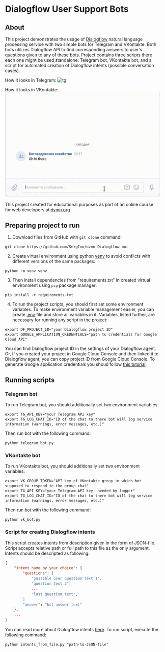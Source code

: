 # Dialogflow User Support Bots

## About

This project demonstrates the usage of [Dialogflow](https://Dialogflow.cloud.google.com/) natural language processing service with two simple bots for Telegram and VKontakte. Both bots utilizes Dialogflow API to find corresponding answers to user's questions given to any of these bots. Project contains three scripts there each one might be used standalone: Telegram bot, VKontakte bot, and a script for automated creation of Dialogflow intents (possible conversation cases).

How it looks in Telegram:
![tg](./gif/tg_sample.gif)

How it looks in VKontakte:
![vk](./gif/vk_sample.gif)

This project created for educational purposes as part of an online course for web developers at [dvmn.org](https://dvmn.org/)

## Preparing project to run

1. Download files from GitHub with `git clone` command:
```
git clone https://github.com/SergIvo/dvmn-Dialogflow-bot
```
2. Create virtual environment using python [venv](https://docs.python.org/3/library/venv.html) to avoid conflicts with different versions of the same packages:
```
python -m venv venv
```
3. Then install dependencies from "requirements.txt" in created virtual environment using `pip` package manager:
```
pip install -r requirements.txt
```
4. To run the project scripts, you should first set some environment variables. To make environment variable management easier, you can create [.env](https://pypi.org/project/python-dotenv/#getting-started) file and store all variables in it. Variables, listed further, are necessary for running any script in the project:
```
export DF_PROJECT_ID="your Dialogflow project ID"
export GOOGLE_APPLICATION_CREDENTIALS="path to credentials for Google Cloud API"
```
You can find Dialogflow project ID in the settings of your Dialogflow agent. Or, if you created your project in Google Cloud Console and then linked it to Dialogflow agent, you can copy project ID from Google Cloud Console.
To generate Google application credentials you shoud follow [this tutorial](https://cloud.google.com/dialogflow/es/docs/quick/setup#client-library-user-account-authentication).

## Running scripts

### Telegram bot
To run Telegram bot, you should additionally set two environment variables:
```
export TG_API_KEY="your Telegram API key"
export TG_LOG_CHAT_ID="ID of the chat to there bot will log service information (warnings, error messages, etc.)"
```
Then run bot with the following command:
```
python telegram_bot.py
```

### VKontakte bot
To run VKontakte bot, you should additionally set two environment variables:
```
export VK_GROUP_TOKEN="API key of VKontakte group in which bot supposed to respond in the group chat"
export TG_API_KEY="your Telegram API key, needed by logger"
export TG_LOG_CHAT_ID="ID of the chat to there bot will log service information (warnings, error messages, etc.)"
```
Then run bot with the following command:
```
python vk_bot.py
```

### Script for creating Dialogflow intents
This script creates intents from description given in the form of JSON-file. Script accepts relative path or full path to this file as the only argument. Intents should be descripted as following:
```json
{
    "intent name by your choice": {
        "questions": [
            "possible user question text 1",
            "question text 2",
            ...
            "last question text",
        ]
        "answer": "bot answer text"
    },
    ...
}
```
You can read more about Dialogflow intents [here](https://cloud.google.com/dialogflow/es/docs/intents-overview).
To run script, execute the following command:
```
python intents_from_file.py "path-to-JSON-file"
```

